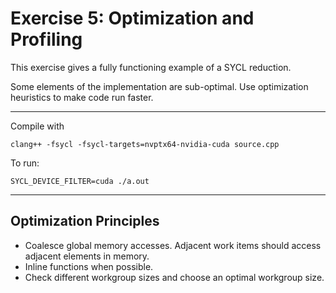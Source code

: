 # Exercise 5: Optimization and Profiling

This exercise gives a fully functioning example of a SYCL reduction. 

Some elements of the implementation are sub-optimal. Use optimization 
heuristics to make code run faster.

---

Compile with 

```
clang++ -fsycl -fsycl-targets=nvptx64-nvidia-cuda source.cpp
```

To run:
```
SYCL_DEVICE_FILTER=cuda ./a.out
```
---

## Optimization Principles

* Coalesce global memory accesses. Adjacent work items should access adjacent 
elements in memory.
* Inline functions when possible.
* Check different workgroup sizes and choose an optimal workgroup size.
